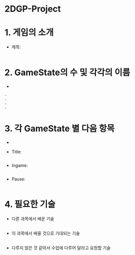 # 2DGP-Project

# 1. 게임의 소개
* 제목: 
```

```

# 2. GameState의 수 및 각각의 이름
* 
```
-
- 
- 
- 
```

# 3. 각 GameState 별 다음 항목
* 
  ```

  ```
* Title: 
  ```

  ```
* Ingame: 
  ```

  ```
* Pause: 
  ```

  ```

# 4. 필요한 기술
- 다른 과목에서 배운 기술
```

```
- 이 과목에서 배울 것으로 기대되는 기술
```

```
- 다루지 않은 것 같아서 수업에 다루어 달라고 요청할 기술
```

```
